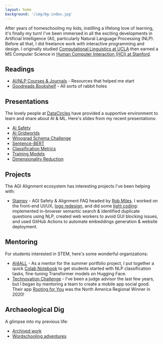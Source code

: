 ```yaml
---
layout: home
background: '/img/bg-index.jpg'
---
```

After years of homeschooling my kids, instilling a lifelong love of learning, it's finally my turn! I've been immersed in all the exciting developments in Artificial Intelligence (AI), particularly Natural Language Processing (NLP). Before all that, I did freelance work with interactive programming and design. I originally studied [Computational Linguistics at UCLA](https://linguistics.ucla.edu/) then earned a MS Computer Science in [Human Computer Interaction (HCI) at Stanford](https://hci.stanford.edu/). 

## Readings
- [AI/NLP Courses & Journals](/resources) - Resources that helped me start
- [Goodreads Bookshelf](https://www.goodreads.com/review/list/150236560-ccstan99?shelf=read) - All sorts of rabbit holes

## Presentations
The lovely people at [DataCircles](https://datacircles.org/) have provided a supportive environment to learn and share about AI & ML. Here's slides from my recent presentations:
- [AI Safety](/docs/JournalClub%202022-03-02%20AGI%20Safety.pdf)
- [AI Gridworlds](/docs/JournalClub%202022-03-30%20AI%20Gridworlds.pdf)
- [Winograd Schema Challenge](/docs/JournalClub%202022-05-25%20NLP.pdf)
- [Sentence-BERT](/docs/JournalClub%202022-07-27%20SBERT.pdf)
- [Classification Metrics](/docs/HOML%20Ch3.pdf)
- [Training Models](/docs/HOML%20Ch4.pdf)
- [Dimensionality Reduction](/docs/HOML%20Ch8.pdf)

## Projects
The AGI Alignment ecosystem has interesting projects I've been helping with:
- [Stampy](ui.stampy.ai) - AGI Safety & Alignment FAQ headed by [Rob Miles](https://www.youtube.com/c/RobertMilesAI). I worked on the front-end UI/UX, [logo redesign](https://github.com/StampyAI/StampyAIAssets), and did some [light coding](https://github.com/StampyAI/stampy-ui): implemented in-browser semantic search & identified duplicate questions using NLP, created web workers to avoid GUI blocking issues, and used GitHub Actions to automate embeddings generation & website deployment.

## Mentoring
For students interested in STEM, here's some wonderful organizations:
- [AI4ALL](https://ai-4-all.org/) - As a mentor for the summer portfolio project, I put together a quick [Colab Notebook](https://colab.research.google.com/github/ccstan99/ccstan99.github.io/blob/main/docs/HuggingFace_Tutorial.ipynb) to get students started with NLP classification tasks, fine-tuning Transformer models on Hugging Face.
- [Technovation Challenge](https://www.technovation.org/) - I've been a judge advisor the last few years, but I began by mentoring a team to create a mobile app social good. Their app [Rooting for You](https://sites.google.com/view/code-work-ahead/) was the North America Regional Winner in 2020!

## Archaeological Dig
A glimpse into my previous life:
- [Archived work](/2022/01/01/archive.html)
- [Wordschooling adventures](https://www.cheng2.com/blog/)
